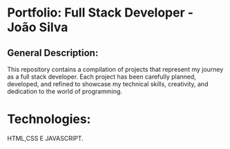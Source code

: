 # Portfolio: Full Stack Developer - João Silva
## General Description:
This repository contains a compilation of projects that represent my journey as a full stack developer. Each project has been carefully planned, developed, and refined to showcase my technical skills, creativity, and dedication to the world of programming.

# Technologies:
HTML,CSS E JAVASCRIPT.